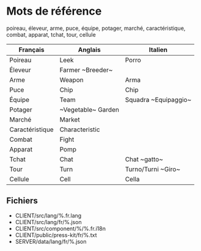 # Mots de référence

poireau, éleveur, arme, puce, équipe, potager, marché, caractéristique, combat, apparat, tchat, tour, cellule

Français | Anglais | Italien
---------|----------|-------
Poireau | Leek | Porro
Éleveur | Farmer ~Breeder~ |
Arme | Weapon | Arma
Puce | Chip | Chip
Équipe | Team | Squadra ~Equipaggio~
Potager | ~Vegetable~ Garden |
Marché | Market |
Caractéristique | Characteristic |
Combat | Fight |
Apparat | Pomp |
Tchat | Chat | Chat ~gatto~
Tour | Turn | Turno/Turni ~Giro~
Cellule | Cell | Cella

## Fichiers

- CLIENT/src/lang/%.fr.lang
- CLIENT/src/lang/fr/%.json
- CLIENT/src/component/%/%.fr.i18n
- CLIENT/public/press-kit/fr/%.txt
- SERVER/data/lang/fr/%.json
